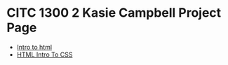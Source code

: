 # CITC 1300 2 Kasie Campbell Project Page

<ul>
    <li><a href="intro_to_html/index.html" target="_blank">Intro to html</a></li>
    <li><a href="HTML5_to_css/index.html" target="_blank"> HTML Intro To CSS</a></li>
</ul>
